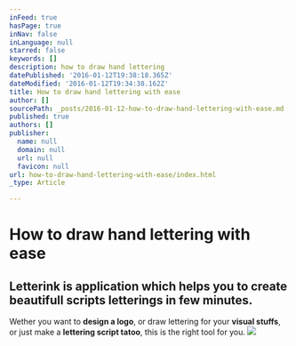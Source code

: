 ```yaml
---
inFeed: true
hasPage: true
inNav: false
inLanguage: null
starred: false
keywords: []
description: how to draw hand lettering
datePublished: '2016-01-12T19:38:18.365Z'
dateModified: '2016-01-12T19:34:38.162Z'
title: How to draw hand lettering with ease
author: []
sourcePath: _posts/2016-01-12-how-to-draw-hand-lettering-with-ease.md
published: true
authors: []
publisher:
  name: null
  domain: null
  url: null
  favicon: null
url: how-to-draw-hand-lettering-with-ease/index.html
_type: Article

---
```

# How to draw hand lettering with ease

## Letterink is application which helps you to create beautifull scripts letterings in few minutes.

Wether you want to **design a logo**, or draw lettering for your **visual stuffs**, or just make a **lettering script tatoo**, this is the right tool for you.
![](https://the-grid-user-content.s3-us-west-2.amazonaws.com/f85612b0-27d6-4aab-b788-f0172f64fe80.jpg)